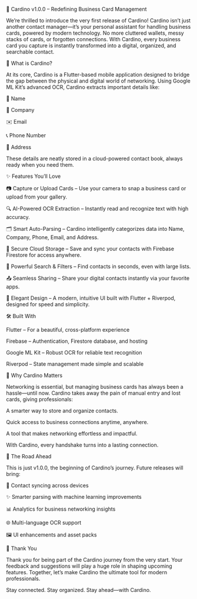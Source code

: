 🎉 Cardino v1.0.0 – Redefining Business Card Management

We’re thrilled to introduce the very first release of Cardino!
Cardino isn’t just another contact manager—it’s your personal assistant for handling business cards, powered by modern technology. No more cluttered wallets, messy stacks of cards, or forgotten connections. With Cardino, every business card you capture is instantly transformed into a digital, organized, and searchable contact.

📝 What is Cardino?

At its core, Cardino is a Flutter-based mobile application designed to bridge the gap between the physical and digital world of networking. Using Google ML Kit’s advanced OCR, Cardino extracts important details like:

👤 Name

🏢 Company

✉️ Email

📞 Phone Number

📍 Address

These details are neatly stored in a cloud-powered contact book, always ready when you need them.

✨ Features You’ll Love

📷 Capture or Upload Cards – Use your camera to snap a business card or upload from your gallery.

🔍 AI-Powered OCR Extraction – Instantly read and recognize text with high accuracy.

🗂️ Smart Auto-Parsing – Cardino intelligently categorizes data into Name, Company, Phone, Email, and Address.

💾 Secure Cloud Storage – Save and sync your contacts with Firebase Firestore for access anywhere.

🔎 Powerful Search & Filters – Find contacts in seconds, even with large lists.

📤 Seamless Sharing – Share your digital contacts instantly via your favorite apps.

🎨 Elegant Design – A modern, intuitive UI built with Flutter + Riverpod, designed for speed and simplicity.

🛠️ Built With

Flutter – For a beautiful, cross-platform experience

Firebase – Authentication, Firestore database, and hosting

Google ML Kit – Robust OCR for reliable text recognition

Riverpod – State management made simple and scalable

🚀 Why Cardino Matters

Networking is essential, but managing business cards has always been a hassle—until now. Cardino takes away the pain of manual entry and lost cards, giving professionals:

A smarter way to store and organize contacts.

Quick access to business connections anytime, anywhere.

A tool that makes networking effortless and impactful.

With Cardino, every handshake turns into a lasting connection.

🌟 The Road Ahead

This is just v1.0.0, the beginning of Cardino’s journey. Future releases will bring:

🔄 Contact syncing across devices

✨ Smarter parsing with machine learning improvements

📊 Analytics for business networking insights

🌐 Multi-language OCR support

🖼️ UI enhancements and asset packs

🙏 Thank You

Thank you for being part of the Cardino journey from the very start. Your feedback and suggestions will play a huge role in shaping upcoming features. Together, let’s make Cardino the ultimate tool for modern professionals.

Stay connected. Stay organized. Stay ahead—with Cardino.

